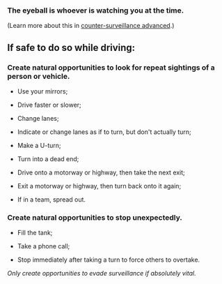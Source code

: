 [Title]: # (Identify the eyeball)
[Order]: # (20)

### The eyeball is whoever is watching you at the time. 

(Learn more about this in [counter-surveillance advanced](umbrella://lesson/counter-surveillance/1).)

## If safe to do so while driving:

### Create natural opportunities to look for repeat sightings of a person or vehicle.

*   Use your mirrors;

*   Drive faster or slower;

*	Change lanes;

*   Indicate or change lanes as if to turn, but don't actually turn;

*	Make a U-turn;

*	Turn into a dead end;

*	Drive onto a motorway or highway, then take the next exit;

*	Exit a motorway or highway, then turn back onto it again;

*	If in a team, spread out.

### Create natural opportunities to stop unexpectedly.

*   Fill the tank;

*	Take a phone call;

*   Stop immediately after taking a turn to force others to overtake.

*Only create opportunities to evade surveillance if absolutely vital.*
